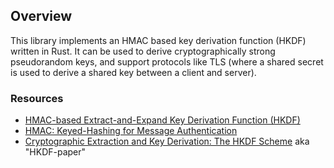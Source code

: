 ## Overview 

This library implements an HMAC based key derivation function (HKDF) written in Rust. It can be used to derive cryptographically strong pseudorandom keys, and support protocols like TLS (where a shared secret is used to derive a shared key between a client and server).

### Resources

- [HMAC-based Extract-and-Expand Key Derivation Function (HKDF)](https://tools.ietf.org/html/rfc5869)
- [HMAC: Keyed-Hashing for Message Authentication](https://www.ietf.org/rfc/rfc2104.txt)
- [Cryptographic Extraction and Key Derivation: The HKDF Scheme](https://eprint.iacr.org/2010/264.pdf) aka "HKDF-paper"